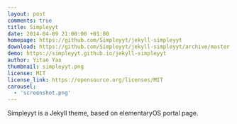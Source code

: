 ```yaml
---
layout: post
comments: true
title: Simpleyyt
date: 2014-04-09 21:00:00 +01:00
homepage: https://github.com/Simpleyyt/jekyll-simpleyyt
download: https://github.com/Simpleyyt/jekyll-simpleyyt/archive/master.zip
demo: https://simpleyyt.github.io/jekyll-simpleyyt
author: Yitao Yao
thumbnail: simpleyyt.png
license: MIT
license_link: https://opensource.org/licenses/MIT
carousel:
  - 'screenshot.png'
---
```


Simpleyyt is a Jekyll theme, based on elementaryOS portal page.
